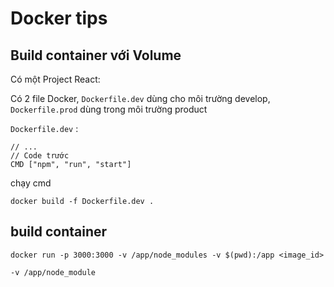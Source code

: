 # Docker tips

## Build container với Volume

Có một Project React:

Có 2 file Docker,  `Dockerfile.dev` dùng cho môi trường develop, `Dockerfile.prod` dùng trong môi trường  product

`Dockerfile.dev` :
```
// ...
// Code trước
CMD ["npm", "run", "start"]
```
chạy cmd
```
docker build -f Dockerfile.dev .
```

## build container

```
docker run -p 3000:3000 -v /app/node_modules -v $(pwd):/app <image_id>
```
`-v /app/node_module`